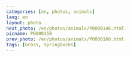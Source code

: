 ```yaml
---
categories: [en, photos, animals]
lang: en
layout: photo
next_photo: /en/photos/animals/P0000146.html
picname: P0000158
prev_photo: /en/photos/animals/P0000160.html
tags: [Grass, Springbocks]
---
```

